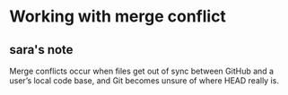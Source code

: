 # Working with merge conflict

## sara's note

Merge conflicts occur when files get out of sync between GitHub and a user’s local code base, and Git becomes unsure of where HEAD really is.
